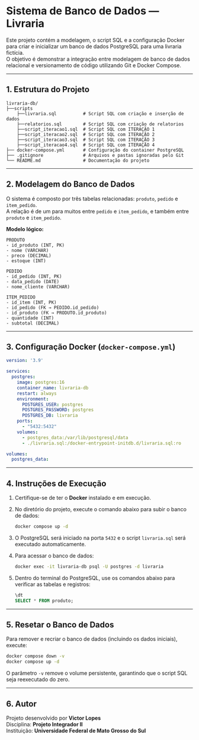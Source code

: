 # Sistema de Banco de Dados — Livraria

Este projeto contém a modelagem, o script SQL e a configuração Docker para criar e inicializar um banco de dados PostgreSQL para uma livraria fictícia.  
O objetivo é demonstrar a integração entre modelagem de banco de dados relacional e versionamento de código utilizando Git e Docker Compose.

---

## 1. Estrutura do Projeto

```
livraria-db/
├──scripts
    ├──livraria.sql          # Script SQL com criação e inserção de dados
    ├──relatorios.sql        # Script SQL com criação de relatorios
    ├──script_iteracao1.sql  # Script SQL com ITERAÇÃO 1
    ├──script_iteracao2.sql  # Script SQL com ITERAÇÃO 2
    ├──script_iteracao3.sql  # Script SQL com ITERAÇÃO 3
    ├──script_iteracao4.sql  # Script SQL com ITERAÇÃO 4
├── docker-compose.yml       # Configuração do container PostgreSQL
├── .gitignore               # Arquivos e pastas ignoradas pelo Git
└── README.md                # Documentação do projeto
```

---

## 2. Modelagem do Banco de Dados

O sistema é composto por três tabelas relacionadas: `produto`, `pedido` e `item_pedido`.  
A relação é de um para muitos entre `pedido` e `item_pedido`, e também entre `produto` e `item_pedido`.

**Modelo lógico:**

```
PRODUTO
- id_produto (INT, PK)
- nome (VARCHAR)
- preco (DECIMAL)
- estoque (INT)

PEDIDO
- id_pedido (INT, PK)
- data_pedido (DATE)
- nome_cliente (VARCHAR)

ITEM_PEDIDO
- id_item (INT, PK)
- id_pedido (FK → PEDIDO.id_pedido)
- id_produto (FK → PRODUTO.id_produto)
- quantidade (INT)
- subtotal (DECIMAL)
```
---
## 3. Configuração Docker (`docker-compose.yml`)

```yaml
version: '3.9'

services:
  postgres:
    image: postgres:16
    container_name: livraria-db
    restart: always
    environment:
      POSTGRES_USER: postgres
      POSTGRES_PASSWORD: postgres
      POSTGRES_DB: livraria
    ports:
      - "5432:5432"
    volumes:
      - postgres_data:/var/lib/postgresql/data
      - ./livraria.sql:/docker-entrypoint-initdb.d/livraria.sql:ro

volumes:
  postgres_data:
```

---

## 4. Instruções de Execução

1. Certifique-se de ter o **Docker** instalado e em execução.  
2. No diretório do projeto, execute o comando abaixo para subir o banco de dados:

   ```bash
   docker compose up -d
   ```

3. O PostgreSQL será iniciado na porta `5432` e o script `livraria.sql` será executado automaticamente.

4. Para acessar o banco de dados:

   ```bash
   docker exec -it livraria-db psql -U postgres -d livraria
   ```

5. Dentro do terminal do PostgreSQL, use os comandos abaixo para verificar as tabelas e registros:

   ```sql
   \dt
   SELECT * FROM produto;
   ```

---

## 5. Resetar o Banco de Dados

Para remover e recriar o banco de dados (incluindo os dados iniciais), execute:

```bash
docker compose down -v
docker compose up -d
```

O parâmetro `-v` remove o volume persistente, garantindo que o script SQL seja reexecutado do zero.

---


## 6. Autor

Projeto desenvolvido por **Victor Lopes**  
Disciplina: **Projeto Integrador II**  
Instituição: **Universidade Federal de Mato Grosso do Sul**